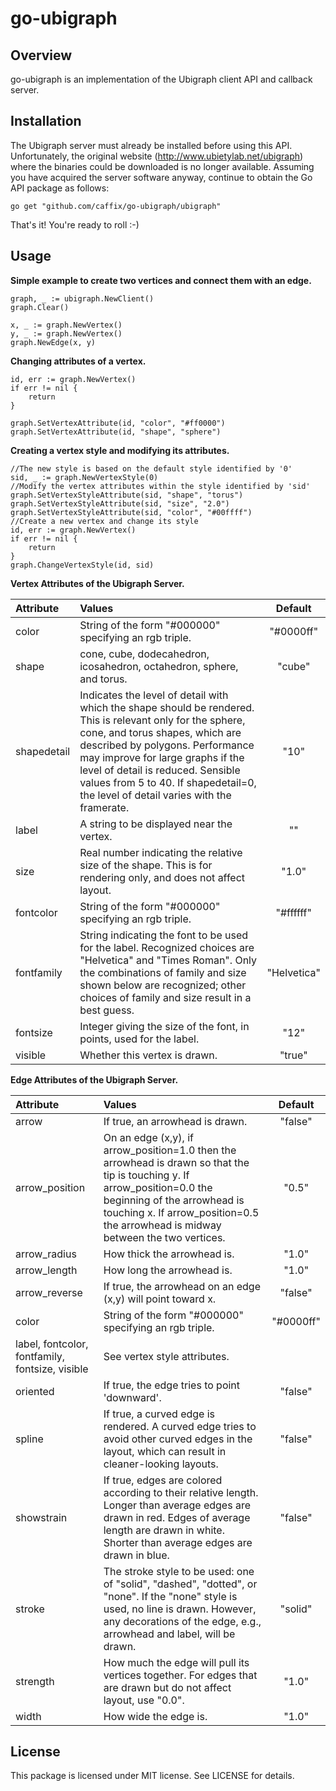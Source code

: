 # go-ubigraph

## Overview

go-ubigraph is an implementation of the Ubigraph client API and callback server.

## Installation

The Ubigraph server must already be installed before using this API. Unfortunately, the original website (http://www.ubietylab.net/ubigraph) where the binaries could be downloaded is no longer available. Assuming you have acquired the server software anyway, continue to obtain the Go API package as follows:

    go get "github.com/caffix/go-ubigraph/ubigraph"

That's it! You're ready to roll :-)

## Usage

**Simple example to create two vertices and connect them with an edge.**

    graph, _ := ubigraph.NewClient()
    graph.Clear()
    
    x, _ := graph.NewVertex()
    y, _ := graph.NewVertex()
    graph.NewEdge(x, y)


**Changing attributes of a vertex.**

    id, err := graph.NewVertex()
    if err != nil {
        return
    }

    graph.SetVertexAttribute(id, "color", "#ff0000")
    graph.SetVertexAttribute(id, "shape", "sphere")


**Creating a vertex style and modifying its attributes.**

    //The new style is based on the default style identified by '0'
    sid, _ := graph.NewVertexStyle(0)
    //Modify the vertex attributes within the style identified by 'sid'
    graph.SetVertexStyleAttribute(sid, "shape", "torus")
    graph.SetVertexStyleAttribute(sid, "size", "2.0")
    graph.SetVertexStyleAttribute(sid, "color", "#00ffff")
    //Create a new vertex and change its style
    id, err := graph.NewVertex()
    if err != nil {
        return
    }
    graph.ChangeVertexStyle(id, sid)


**Vertex Attributes of the Ubigraph Server.**

| Attribute | Values | Default |
| :------------- | :------------- | :-------------: |
| color | String of the form "#000000" specifying an rgb triple. | "#0000ff" |
| shape | cone, cube, dodecahedron, icosahedron, octahedron, sphere, and torus. | "cube" |
| shapedetail | Indicates the level of detail with which the shape should be rendered. This is relevant only for the sphere, cone, and torus shapes, which are described by polygons. Performance may improve for large graphs if the level of detail is reduced. Sensible values from 5 to 40. If shapedetail=0, the level of detail varies with the framerate. | "10" |
| label | A string to be displayed near the vertex. | "" |
| size | Real number indicating the relative size of the shape. This is for rendering only, and does not affect layout. | "1.0" |
| fontcolor | String of the form "#000000" specifying an rgb triple. | "#ffffff" |
| fontfamily | String indicating the font to be used for the label. Recognized choices are "Helvetica" and "Times Roman". Only the combinations of family and size shown below are recognized; other choices of family and size result in a best guess. | "Helvetica" |
| fontsize | Integer giving the size of the font, in points, used for the label. | "12" |
| visible | Whether this vertex is drawn. | "true" |


**Edge Attributes of the Ubigraph Server.**

| Attribute | Values | Default |
| :------------- | :------------- | :-------------: |
| arrow | If true, an arrowhead is drawn. | "false" |
| arrow_position | On an edge (x,y), if arrow_position=1.0 then the arrowhead is drawn so that the tip is touching y. If arrow_position=0.0 the beginning of the arrowhead is touching x. If arrow_position=0.5 the arrowhead is midway between the two vertices. | "0.5" |
| arrow_radius | How thick the arrowhead is. | "1.0" |
| arrow_length | How long the arrowhead is. | "1.0" |
| arrow_reverse | If true, the arrowhead on an edge (x,y) will point toward x. | "false" |
| color | String of the form "#000000" specifying an rgb triple. | "#0000ff" |
| label, fontcolor, fontfamily, fontsize, visible | See vertex style attributes. |  |
| oriented | If true, the edge tries to point 'downward'. | "false" |
| spline | If true, a curved edge is rendered. A curved edge tries to avoid other curved edges in the layout, which can result in cleaner-looking layouts. | "false" |
| showstrain | If true, edges are colored according to their relative length. Longer than average edges are drawn in red. Edges of average length are drawn in white. Shorter than average edges are drawn in blue. | "false" |
| stroke | The stroke style to be used: one of "solid", "dashed", "dotted", or "none". If the "none" style is used, no line is drawn. However, any decorations of the edge, e.g., arrowhead and label, will be drawn. | "solid" |
| strength | How much the edge will pull its vertices together. For edges that are drawn but do not affect layout, use "0.0". | "1.0" |
| width | How wide the edge is. | "1.0" |


## License

This package is licensed under MIT license. See LICENSE for details.
